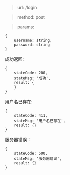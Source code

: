 >url: /login  

>method: post  

>params: 
```
{
    username: string,
    password: string
}
```
成功返回:
```
{
    stateCode: 200,
    stateMsg: '成功',
    result: {
    }
}
```

用户名已存在:
```
{
    stateCode: 411,
    stateMsg: '用户名已存在',
    result: {}
}
```

服务器错误：
```
{
    stateCode: 500,
    stateMsg: '服务器错误',
    result: {}
}
```